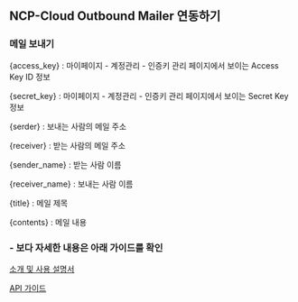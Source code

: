 ## NCP-Cloud Outbound Mailer 연동하기

### 메일 보내기

{access_key} : 마이페이지 - 계정관리 - 인증키 관리 페이지에서 보이는 Access Key ID 정보

{secret_key} : 마이페이지 - 계정관리 - 인증키 관리 페이지에서 보이는 Secret Key 정보

{serder} : 보내는 사람의 메일 주소

{receiver} : 받는 사람의 메일 주소

{sender_name} : 받는 사람 이름

{receiver_name} : 보내는 사람 이름

{title} : 메일 제목

{contents} : 메일 내용

### -  보다 자세한 내용은 아래 가이드를 확인

[소개 및 사용 설명서](https://docs.ncloud.com/ko/email/email-1-1.html) 
   
[API 가이드](https://apidocs.ncloud.com/ko/ai-application-service/cloud_outbound_mailer/)
